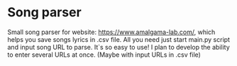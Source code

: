 # Song parser

Small song parser for website: https://www.amalgama-lab.com/, which helps you save songs lyrics in .csv file. All you need just start main.py script and input song URL to parse. It`s so easy to use! I plan to develop the ability to enter several URLs at once. (Maybe with input URLs in .csv file) 